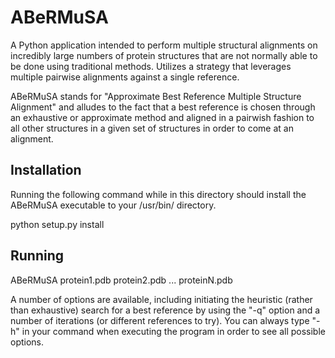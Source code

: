 ABeRMuSA
========

A Python application intended to perform multiple structural alignments on incredibly large numbers of protein structures that are not normally able to be done using traditional methods. Utilizes a strategy that leverages multiple pairwise alignments against a single reference.

ABeRMuSA stands for "Approximate Best Reference Multiple Structure Alignment" and alludes to the fact that a best reference is chosen through an exhaustive or approximate method and aligned in a pairwish fashion to all other structures in a given set of structures in order to come at an alignment.

Installation
--------

Running the following command while in this directory should install the ABeRMuSA executable to your /usr/bin/ directory.

  python setup.py install

Running
--------

  ABeRMuSA protein1.pdb protein2.pdb ... proteinN.pdb

A number of options are available, including initiating the heuristic (rather than exhaustive) search for a best reference by using the "-q" option and a number of iterations (or different references to try). You can always type "-h" in your command when executing the program in order to see all possible options.



